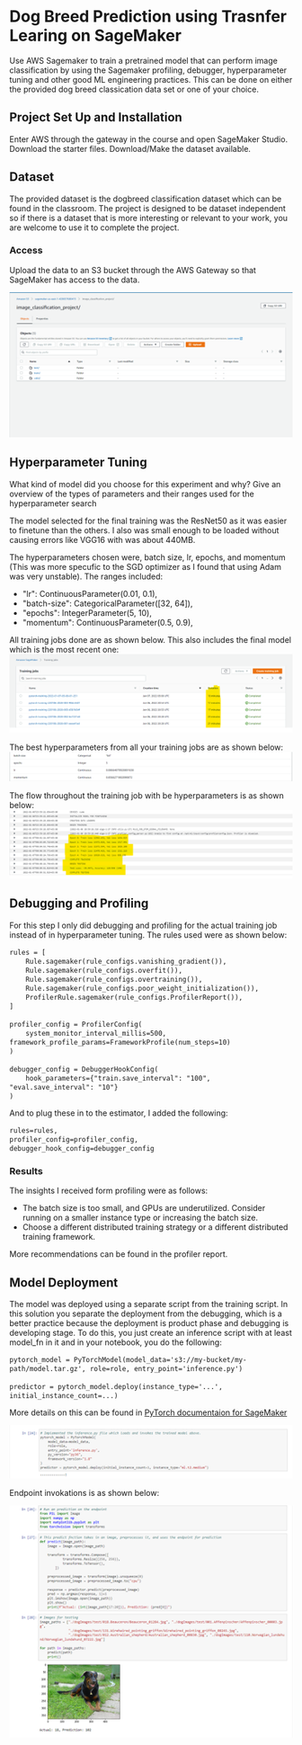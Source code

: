 # Dog Breed Prediction using Trasnfer Learing on SageMaker

Use AWS Sagemaker to train a pretrained model that can perform image classification by using the Sagemaker profiling, debugger, hyperparameter tuning and other good ML engineering practices. This can be done on either the provided dog breed classication data set or one of your choice.

## Project Set Up and Installation
Enter AWS through the gateway in the course and open SageMaker Studio. 
Download the starter files.
Download/Make the dataset available. 

## Dataset
The provided dataset is the dogbreed classification dataset which can be found in the classroom.
The project is designed to be dataset independent so if there is a dataset that is more interesting or relevant to your work, you are welcome to use it to complete the project.

### Access
Upload the data to an S3 bucket through the AWS Gateway so that SageMaker has access to the data. 

![S3 Bucket](images/Uploads.png)

## Hyperparameter Tuning
What kind of model did you choose for this experiment and why? Give an overview of the types of parameters and their ranges used for the hyperparameter search

The model selected for the final training was the ResNet50 as it was easier to finetune than the others. I also was small enough to be loaded without causing errors like VGG16 with was about 440MB.

The hyperparameters chosen were, batch size, lr, epochs, and momentum (This was more specufic to the SGD optimizer as I found that using Adam was very unstable). The ranges included:

- "lr": ContinuousParameter(0.01, 0.1),
- "batch-size": CategoricalParameter([32, 64]),
- "epochs": IntegerParameter(5, 10),
- "momentum": ContinuousParameter(0.5, 0.9),

All training jobs done are as shown below. This also includes the final model which is the most recent one:
![Training Jobs](images/TrainingJobsTime.png)

The best hyperparameters from all your training jobs are as shown below:
![Hyperparamters](images/BestHyperParameters.png)

The flow throughout the training job with be hyperparameters is as shown below:
![Training Best Hyperparameters](images/TrainingFlow.png)

## Debugging and Profiling
For this step I only did debugging and profiling for the actual training job instead of in hyperparameter tuning. The rules used were as shown below:

```
rules = [
    Rule.sagemaker(rule_configs.vanishing_gradient()),
    Rule.sagemaker(rule_configs.overfit()),
    Rule.sagemaker(rule_configs.overtraining()),
    Rule.sagemaker(rule_configs.poor_weight_initialization()),
    ProfilerRule.sagemaker(rule_configs.ProfilerReport()),
]

profiler_config = ProfilerConfig(
    system_monitor_interval_millis=500, framework_profile_params=FrameworkProfile(num_steps=10)
)

debugger_config = DebuggerHookConfig(
    hook_parameters={"train.save_interval": "100", "eval.save_interval": "10"}
)
```

And to plug these in to the estimator, I added the following:

```
rules=rules,
profiler_config=profiler_config,
debugger_hook_config=debugger_config
```

### Results
The insights I received form profiling were as follows:
- The batch size is too small, and GPUs are underutilized. Consider running on a smaller instance type or increasing the batch size.
- Choose a different distributed training strategy or a different distributed training framework.

More recommendations can be found in the profiler report.

## Model Deployment
The model was deployed using a separate script from the training script. In this solution you separate the deployment from the debugging, which is a better practice because the deployment is product phase and debugging is developing stage. To do this, you just create an inference script with at least model_fn in it and in your notebook, you do the following:
```
pytorch_model = PyTorchModel(model_data='s3://my-bucket/my-path/model.tar.gz', role=role, entry_point='inference.py')

predictor = pytorch_model.deploy(instance_type='...', initial_instance_count=...)
```

More details on this can be found in [PyTorch documentaion for SageMaker](https://sagemaker.readthedocs.io/en/stable/frameworks/pytorch/using_pytorch.html#load-a-model)

![Endpoint](images/Endpoint.png)

Endpoint invokations is as shown below:

![](images/Invokation.png)
